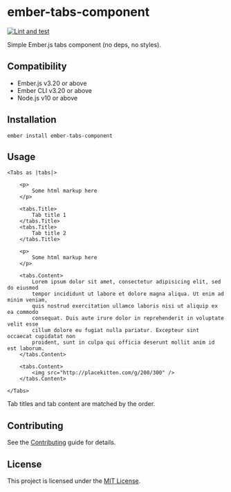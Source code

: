 ember-tabs-component
==============================================================================

[![Lint and test](https://github.com/ollar/ember-tabs-component/actions/workflows/test_lint.js.yml/badge.svg)](https://github.com/ollar/ember-tabs-component/actions/workflows/test_lint.js.yml)

Simple Ember.js tabs component (no deps, no styles).


Compatibility
------------------------------------------------------------------------------

* Ember.js v3.20 or above
* Ember CLI v3.20 or above
* Node.js v10 or above


Installation
------------------------------------------------------------------------------

```
ember install ember-tabs-component
```


Usage
------------------------------------------------------------------------------

```
<Tabs as |tabs|>

    <p>
        Some html markup here
    </p>

    <tabs.Title>
        Tab title 1
    </tabs.Title>
    <tabs.Title>
        Tab title 2
    </tabs.Title>

    <p>
        Some html markup here
    </p>

    <tabs.Content>
        Lorem ipsum dolor sit amet, consectetur adipisicing elit, sed do eiusmod
        tempor incididunt ut labore et dolore magna aliqua. Ut enim ad minim veniam,
        quis nostrud exercitation ullamco laboris nisi ut aliquip ex ea commodo
        consequat. Duis aute irure dolor in reprehenderit in voluptate velit esse
        cillum dolore eu fugiat nulla pariatur. Excepteur sint occaecat cupidatat non
        proident, sunt in culpa qui officia deserunt mollit anim id est laborum.
    </tabs.Content>

    <tabs.Content>
        <img src="http://placekitten.com/g/200/300" />
    </tabs.Content>

</Tabs>
```

Tab titles and tab content are matched by the order.


Contributing
------------------------------------------------------------------------------

See the [Contributing](CONTRIBUTING.md) guide for details.


License
------------------------------------------------------------------------------

This project is licensed under the [MIT License](LICENSE.md).
